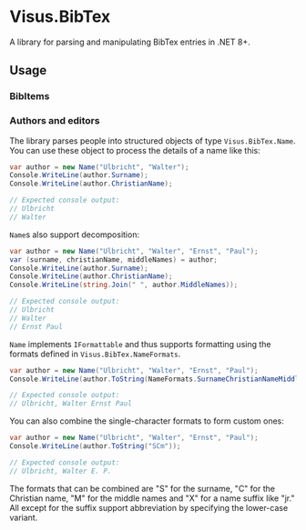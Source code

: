 # Visus.BibTex

A library for parsing and manipulating BibTex entries in .NET 8+.


## Usage

### BibItems

### Authors and editors
The library parses people into structured objects of type `Visus.BibTex.Name`. You can use these object to process the details of a name like this:

```C#
var author = new Name("Ulbricht", "Walter");
Console.WriteLine(author.Surname);
Console.WriteLine(author.ChristianName);

// Expected console output:
// Ulbricht
// Walter
```

`Name`s also support decomposition:

```C#
var author = new Name("Ulbricht", "Walter", "Ernst", "Paul");
var (surname, christianName, middleNames) = author;
Console.WriteLine(author.Surname);
Console.WriteLine(author.ChristianName);
Console.WriteLine(string.Join(" ", author.MiddleNames));

// Expected console output:
// Ulbricht
// Walter
// Ernst Paul
```

`Name` implements `IFormattable` and thus supports formatting using the formats defined in `Visus.BibTex.NameFormats`.

```C#
var author = new Name("Ulbricht", "Walter", "Ernst", "Paul");
Console.WriteLine(author.ToString(NameFormats.SurnameChristianNameMiddleNames));

// Expected console output:
// Ulbricht, Walter Ernst Paul
```

You can also combine the single-character formats to form custom ones:

```C#
var author = new Name("Ulbricht", "Walter", "Ernst", "Paul");
Console.WriteLine(author.ToString("SCm"));

// Expected console output:
// Ulbricht, Walter E. P.
```

The formats that can be combined are "S" for the surname, "C" for the Christian name, "M" for the middle names and "X" for a name suffix like "jr." All except for the suffix support abbreviation by specifying the lower-case variant.
